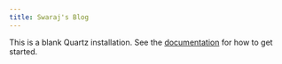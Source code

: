 ```yaml
---
title: Swaraj's Blog
---
```


This is a blank Quartz installation.
See the [documentation](https://quartz.jzhao.xyz) for how to get started.
